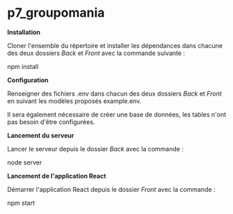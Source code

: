 # p7_groupomania

**Installation**

Cloner l'ensemble du répertoire et installer les dépendances dans chacune des deux dossiers *Back* et *Front* avec la commande suivante : 

npm install

**Configuration**

Renseigner des fichiers .env dans chacun des deux dossiers *Back* et *Front* en suivant les modèles proposés example.env.

Il sera également nécessaire de créer une base de données, les tables n'ont pas besoin d'être configurées.

**Lancement du serveur**

Lancer le serveur depuis le dossier *Back* avec la commande : 

node server

**Lancement de l'application React**

Démarrer l'application React depuis le dossier *Front* avec la commande : 

npm start

